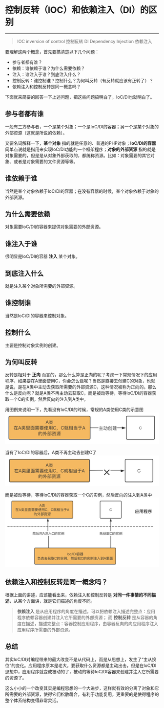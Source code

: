 # 控制反转（IOC）和依赖注入（DI）的区别
---
> IOC  inversion of control  控制反转
> DI   Dependency Injection  依赖注入

要理解这两个概念，首先要搞清楚以下几个问题：

- 参与者都有谁？
- 依赖：谁依赖于谁？为什么需要依赖？ 
- 注入：谁注入于谁？到底注入什么？
- 控制反转：谁控制谁？控制什么？为何叫反转（有反转就应该有正转了）？
- 依赖注入和控制反转是同一概念吗？

下面就来简要的回答一下上述问题，把这些问题搞明白了，IoC/DI也就明白了。

## 参与者都有谁
一般有三方参与者，一个是某个对象；一个是IoC/DI的容器；另一个是某个对象的外部资源（这就是所说的依赖）。

又要名词解释一下，**某个对象** 指的就是任意的、普通的PHP对象；**IoC/DI的容器** 简单点说就是指用来实现IoC/DI功能的一个框架程序；**对象的外部资源** 指的就是对象需要的，但是是从对象外部获取的，都统称资源。比如：对象需要的其它对象、或者是对象需要的文件资源等等。

## 谁依赖于谁
当然是某个对象依赖于IoC/DI的容器；在没有容器的时候，某个对象依赖于对象的外部资源。

## 为什么需要依赖
对象需要IoC/DI的容器来提供对象需要的外部资源。

## 谁注入于谁
很明显是IoC/DI的容器 **注入** 某个对象。

## 到底注入什么
就是注入某个对象所需要的外部资源。

## 谁控制谁
当然是IoC/DI的容器来控制对象。

## 控制什么
主要是控制对象实例的创建。

## 为何叫反转
反转是相对于 **正向** 而言的，那么什么算是正向的呢？考虑一下常规情况下的应用程序，如果要在A里面使用C，你会怎么做呢？当然是直接去创建C的对象，也就是说，是在A类中主动去获取所需要的外部资源C，这种情况被称为正向的。那么什么是反向呢？就是A类不再主动去获取C，而是被动等待，等待IoC/DI的容器获取一个C的实例，然后反向的注入到A类中。

用图例来说明一下，先看没有IoC/DI的时候，常规的A类使用C类的示意图
![Alt text](resource/img/05.01.01.png)

当有了IoC/DI的容器后，A类不再主动去创建C了
![Alt text](resource/img/05.01.02.png)

而是被动等待，等待IoC/DI的容器获取一个C的实例，然后反向的注入到A类中
![Alt text](resource/img/05.01.03.png)

## 依赖注入和控制反转是同一概念吗？
根据上面的讲述，应该能看出来，依赖注入和控制反转是 **对同一件事情的不同描述**，从某个方面讲，就是它们描述的角度不同。
> **依赖注入** 是从应用程序的角度在描述，可以把依赖注入描述完整点：应用程序依赖容器创建并注入它所需要的外部资源；
> 而 **控制反转** 是从容器的角度在描述，描述完整点：容器控制应用程序，由容器反向的向应用程序注入应用程序所需要的外部资源。

## 总结
其实IoC/DI对编程带来的最大改变不是从代码上，而是从思想上，发生了“主从换位”的变化。应用程序原本是老大，要获取什么资源都是主动出击，但是在IoC/DI思想中，应用程序就变成被动的了，被动的等待IoC/DI容器来创建并注入它所需要的资源了。

这么小小的一个改变其实是编程思想的一个大进步，这样就有效的分离了对象和它所需要的外部资源，使得它们松散耦合，有利于功能复用，更重要的是使得程序的整个体系结构变得非常灵活。